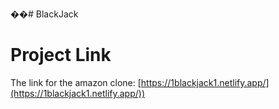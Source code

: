 ��#   B l a c k J a c k 

# Project Link
The link for the amazon clone: [https://1blackjack1.netlify.app/](https://1blackjack1.netlify.app/))
 
 
